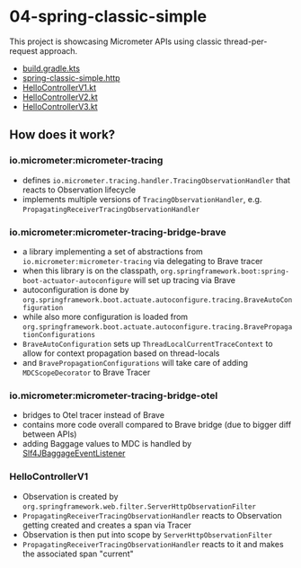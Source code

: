 # 04-spring-classic-simple

This project is showcasing Micrometer APIs using classic thread-per-request approach.

* [build.gradle.kts](build.gradle.kts)
* [spring-classic-simple.http](spring-classic-simple.http)
* [HelloControllerV1.kt](src/main/kotlin/me/ilya40umov/observability/HelloControllerV1.kt)
* [HelloControllerV2.kt](src/main/kotlin/me/ilya40umov/observability/HelloControllerV2.kt)
* [HelloControllerV3.kt](src/main/kotlin/me/ilya40umov/observability/HelloControllerV3.kt)

## How does it work?

### io.micrometer:micrometer-tracing

* defines `io.micrometer.tracing.handler.TracingObservationHandler` that reacts to Observation lifecycle
* implements multiple versions of `TracingObservationHandler`, e.g. `PropagatingReceiverTracingObservationHandler`

### io.micrometer:micrometer-tracing-bridge-brave

* a library implementing a set of abstractions from `io.micrometer:micrometer-tracing` via delegating to Brave tracer
* when this library is on the classpath, `org.springframework.boot:spring-boot-actuator-autoconfigure` will set up tracing via Brave
* autoconfiguration is done by `org.springframework.boot.actuate.autoconfigure.tracing.BraveAutoConfiguration`
* while also more configuration is loaded from `org.springframework.boot.actuate.autoconfigure.tracing.BravePropagationConfigurations`
* `BraveAutoConfiguration` sets up `ThreadLocalCurrentTraceContext` to allow for context propagation based on thread-locals
* and `BravePropagationConfigurations` will take care of adding `MDCScopeDecorator` to Brave Tracer

### io.micrometer:micrometer-tracing-bridge-otel

* bridges to Otel tracer instead of Brave
* contains more code overall compared to Brave bridge (due to bigger diff between APIs)
* adding Baggage values to MDC is handled by [Slf4JBaggageEventListener](https://github.com/micrometer-metrics/tracing/blob/main/micrometer-tracing-bridges/micrometer-tracing-bridge-otel/src/main/java/io/micrometer/tracing/otel/bridge/Slf4JBaggageEventListener.java)

### HelloControllerV1

* Observation is created by `org.springframework.web.filter.ServerHttpObservationFilter`
* `PropagatingReceiverTracingObservationHandler` reacts to Observation getting created and creates a span via Tracer
* Observation is then put into scope by `ServerHttpObservationFilter`
* `PropagatingReceiverTracingObservationHandler` reacts to it and makes the associated span "current"
